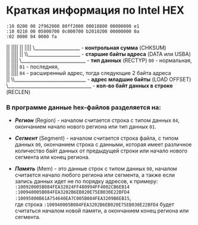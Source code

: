 # Краткая информация по Intel HEX

    :10 0200 00 2f962000 80ff2000 00018800 00000000 e1
    :10 0210 00 05000700 0c000700 b2010200 00000000 0a
    :02 0000 04 0000 fa
 || |||| || |||| \\___________________ - **контрольная сумма** (CHKSUM)<br/>
 || |||| || \\\\______________________ - **старшие байты адреса** (DATA или USBA)<br/>
 || |||| \\___________________________ - **тип данных** (RECTYP) `00` - нормальная,<br/>
 || ||||                                                         `01` - последняя,<br/>
 || ||||                                                         `04` - расширенный адрес, тогда следующие 2 байта адреса<br/>
 || \\\\______________________________ - **адрес младшие байты** (LOAD OFFSET)<br/>
 \\___________________________________ - **кол-во байт данных в строке** (RECLEN)<br/>

### В программе данные hex-файлов разделяется на:

* **_Регион_** (Region)   - началом считается строка с типом данных `04`,
                            окончанием начало нового региона или тип данных `01`.

* **_Сегмент_** (Segment) - началом считается строка файла, с типом данных `00`, окончанием строка с данными, которая имеет различное количество байт данных от предыдущей строки или начало нового сегмента или конец региона.

* **_Память_** (Mem)      - это данные строк с типом данных `00`, началом считается начало любого региона или сегмента,
а также если запись данных идет не по порядку адресов, к примеру:
`
:100920005B084FEA32024FF480994FF4002CB6EB14
:100940005B084FEA3202B6EB020E75EB030E22BFD4
:10095000B61A754640EA7C005B084FEA3209B6EB15`,<br/>
где строка `:100940005B084FEA3202B6EB020E75EB030E22BFD4` будет считаться началом новой памяти,
а окончанием конец региона или сегмента.

